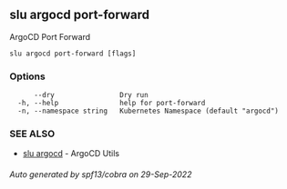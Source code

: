 ## slu argocd port-forward

ArgoCD Port Forward

```
slu argocd port-forward [flags]
```

### Options

```
      --dry                Dry run
  -h, --help               help for port-forward
  -n, --namespace string   Kubernetes Namespace (default "argocd")
```

### SEE ALSO

* [slu argocd](slu_argocd.md)	 - ArgoCD Utils

###### Auto generated by spf13/cobra on 29-Sep-2022
